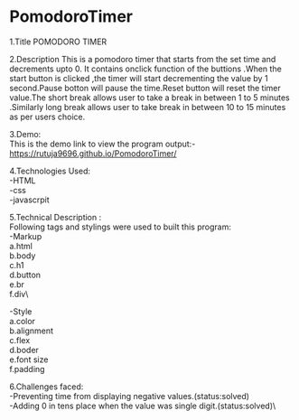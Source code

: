 # PomodoroTimer

1.Title
POMODORO TIMER

2.Description
This is a pomodoro timer that starts from the set time and decrements upto 0. It contains onclick function of the buttions .When the start button is clicked ,the timer will start decrementing the value by 1 second.Pause botton will pause the time.Reset button will reset the timer value.The short break allows user to take a break in between 1 to 5 minutes .Similarly long break allows user to take break in between 10 to 15 minutes as per users choice.

3.Demo:\
This is the demo link to view the program output:-\
https://rutuja9696.github.io/PomodoroTimer/

4.Technologies Used:\
-HTML\
-css\
-javascrpit

5.Technical Description :\
Following tags and stylings were used to built this program:\
-Markup\
a.html\
b.body\
c.h1\
d.button\
e.br\
f.div\

-Style\
a.color\
b.alignment\
c.flex\
d.boder\
e.font size\
f.padding

6.Challenges faced:\
-Preventing time from displaying negative values.(status:solved)\
-Adding 0 in tens place when the value was single digit.(status:solved)\
